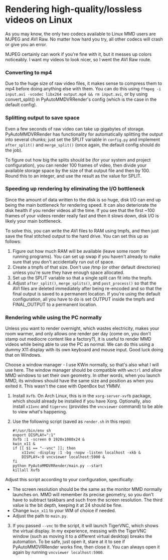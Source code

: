 # Rendering high-quality/lossless videos on Linux

As you may know, the only two codecs available to Linux MMD users are MJPEG and AVI Raw. No matter how hard you try, all other codecs will crash or give you an error.

MJPEG certainly can work if you're fine with it, but it messes up colors noticeably. I want my videos to look nicer, so I went the AVI Raw route.

### Converting to mp4

Due to the huge size of raw video files, it makes sense to compress them to mp4 before doing anything else with them. You can do this using `ffmpeg -i input.avi -vcodec libx264 output.mp4 && rm input.avi`, or by using convert_split() in PyAutoMMDVRRender's config (which is the case in the default config).

### Splitting output to save space

Even a few seconds of raw video can take up gigabytes of storage. PyAutoMMDVRRender has functionality for automatically splitting the output into several chunks; just set the SPLIT variable in `config.py` and implement `after_split()` and `merge_split()` (once again, the default config should do the job).

To figure out how big the splits should be (for your system and project configuration), you can render 100 frames of video, then divide your available storage space by the size of that output file and then by 100. Round this to an integer, and use the result as the value for SPLIT.

### Speeding up rendering by eliminating the I/O bottleneck

Since the amount of data written to the disk is so huge, disk I/O can end up being the main bottleneck for rendering speed. It can also deteriorate the disk health if you render videos all the time. If you see that the first ~100 frames of your videos render really fast and then it slows down, disk I/O is likely your main bottleneck.

To solve this, you can write the AVI files to RAM using tmpfs, and then just save the final stitched output to the hard drive. You can set this up as follows:

1. Figure out how much RAM will be available (leave some room for running programs). You can set up swap if you haven't already to make sure that you don't accidentally run out of space.
2. Create a tmpfs of that size. Don't use /tmp (or other default directories) unless you're sure they have enough space allocated.
3. Set up the SPLIT variable so that a single split can fit into the tmpfs.
4. Adjust `after_split()`, `merge_splits()`, and `post_process()` so that the AVI files are deleted immediately after being re-encoded and so that the final output is saved to a permanent location. If you're using the default configuration, all you have to do is set OUTPUT inside the tmpfs and FINAL_OUTPUT to a permanent location.

### Rendering while using the PC normally

Unless you want to render overnight, which wastes electricity, makes your room warmer, and only allows one render per day (come on, you don't stamp out mediocre content like a factory?), it is useful to render MMD videos while being able to use the PC as normal. We can do this using a dummy X11 display with its own keyboard and mouse input. Good luck doing that on Windows.

Choose a window manager - I use KWin normally, so that's also what I will use here. The window manager should be compatible with `wmctrl` and allow MMD windows to set their own geometry. In other words, when you launch MMD, its windows should have the same size and position as when you exited it. This wasn't the case with OpenBox but YMMV.

1. Install `Xvfb`. On Arch Linux, this is in the `xorg-server-xvfb` package, which should already be installed if you have Xorg.
   Optionally, also install `x11vnc` and `tigervnc` (provides the `vncviewer` command) to be able to view what's happening.
2. Use the following script (saved as `render.sh` in this repo):

    ```
    #!/usr/bin/env sh
	export DISPLAY=":1"
	Xvfb :1 -screen 0 1920x1080x24 &
	kwin_x11 &
	if [[ $1 == "--vnc" ]]; then
		x11vnc -display :1 -bg -nopw -listen localhost -xkb &
		DISPLAY=:0 vncviewer localhost:5900 &
	fi
	python PyAutoMMDVRRender/main.py --start
	killall Xvfb
	```
	
  Adjust this script according to your configuration, specifically:
  - The screen resolution should be the same as the monitor MMD normally launches on.
    MMD will remember its precise geometry, so you don't have to subtract taskbars and such from the screen resolution.
    The third value is the bit depth, keeping it at 24 should be fine.
  - Change `kwin_x11` to your WM of choice if needed.
  - Adjust the path to `main.py`.
3. If you passed `--vnc` to the script, it will launch TigerVNC, which shows the virtual display.
   In my experience, messing with the TigerVNC window (such as moving it to a different virtual desktop) breaks the automation.
   To be safe, just open it, stare at it to see if PyAutoMMDVRRender works fine, then close it. You can always open it again by running `vncviewer localhost:5900`.

